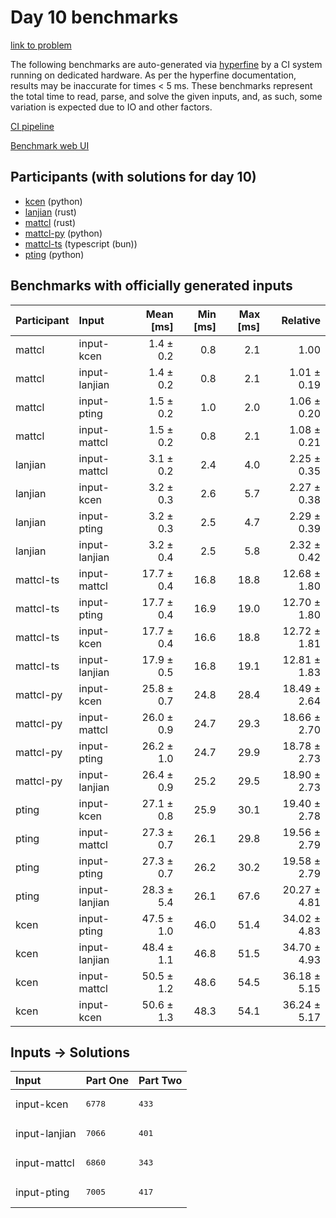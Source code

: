 # Day 10 benchmarks

[link to problem](https://adventofcode.com/2023/day/10)

The following benchmarks are auto-generated via
[hyperfine](https://github.com/sharkdp/hyperfine) by a CI system running on
dedicated hardware. As per the hyperfine documentation, results may be
inaccurate for times < 5 ms. These benchmarks represent the total time to read,
parse, and solve the given inputs, and, as such, some variation is expected due
to IO and other factors.

[CI pipeline](http://ci.papercode.net:8080/teams/main/pipelines/aoc2023)

[Benchmark web UI](https://aoc.ancalagon.black)


## Participants (with solutions for day 10)

- [kcen](https://github.com/kcen/aoc2023) (python)
- [lanjian](https://github.com/lanjian/aoc-2023) (rust)
- [mattcl](https://github.com/mattcl/aoc2023) (rust)
- [mattcl-py](https://github.com/mattcl/aoc2023-py) (python)
- [mattcl-ts](https://github.com/mattcl/aoc2023-js) (typescript (bun))
- [pting](https://github.com/pting/aoc2023) (python)


## Benchmarks with officially generated inputs

| Participant | Input | Mean [ms] | Min [ms] | Max [ms] | Relative |
|:---|:---|---:|---:|---:|---:|
| mattcl | input-kcen | 1.4 ± 0.2 | 0.8 | 2.1 | 1.00 |
| mattcl | input-lanjian | 1.4 ± 0.2 | 0.8 | 2.1 | 1.01 ± 0.19 |
| mattcl | input-pting | 1.5 ± 0.2 | 1.0 | 2.0 | 1.06 ± 0.20 |
| mattcl | input-mattcl | 1.5 ± 0.2 | 0.8 | 2.1 | 1.08 ± 0.21 |
| lanjian | input-mattcl | 3.1 ± 0.2 | 2.4 | 4.0 | 2.25 ± 0.35 |
| lanjian | input-kcen | 3.2 ± 0.3 | 2.6 | 5.7 | 2.27 ± 0.38 |
| lanjian | input-pting | 3.2 ± 0.3 | 2.5 | 4.7 | 2.29 ± 0.39 |
| lanjian | input-lanjian | 3.2 ± 0.4 | 2.5 | 5.8 | 2.32 ± 0.42 |
| mattcl-ts | input-mattcl | 17.7 ± 0.4 | 16.8 | 18.8 | 12.68 ± 1.80 |
| mattcl-ts | input-pting | 17.7 ± 0.4 | 16.9 | 19.0 | 12.70 ± 1.80 |
| mattcl-ts | input-kcen | 17.7 ± 0.4 | 16.6 | 18.8 | 12.72 ± 1.81 |
| mattcl-ts | input-lanjian | 17.9 ± 0.5 | 16.8 | 19.1 | 12.81 ± 1.83 |
| mattcl-py | input-kcen | 25.8 ± 0.7 | 24.8 | 28.4 | 18.49 ± 2.64 |
| mattcl-py | input-mattcl | 26.0 ± 0.9 | 24.7 | 29.3 | 18.66 ± 2.70 |
| mattcl-py | input-pting | 26.2 ± 1.0 | 24.7 | 29.9 | 18.78 ± 2.73 |
| mattcl-py | input-lanjian | 26.4 ± 0.9 | 25.2 | 29.5 | 18.90 ± 2.73 |
| pting | input-kcen | 27.1 ± 0.8 | 25.9 | 30.1 | 19.40 ± 2.78 |
| pting | input-mattcl | 27.3 ± 0.7 | 26.1 | 29.8 | 19.56 ± 2.79 |
| pting | input-pting | 27.3 ± 0.7 | 26.2 | 30.2 | 19.58 ± 2.79 |
| pting | input-lanjian | 28.3 ± 5.4 | 26.1 | 67.6 | 20.27 ± 4.81 |
| kcen | input-pting | 47.5 ± 1.0 | 46.0 | 51.4 | 34.02 ± 4.83 |
| kcen | input-lanjian | 48.4 ± 1.1 | 46.8 | 51.5 | 34.70 ± 4.93 |
| kcen | input-mattcl | 50.5 ± 1.2 | 48.6 | 54.5 | 36.18 ± 5.15 |
| kcen | input-kcen | 50.6 ± 1.3 | 48.3 | 54.1 | 36.24 ± 5.17 |


## Inputs -> Solutions

| Input | Part One | Part Two |
|:---|:---|:---|
|input-kcen|<pre>6778</pre>|<pre>433</pre>|
|input-lanjian|<pre>7066</pre>|<pre>401</pre>|
|input-mattcl|<pre>6860</pre>|<pre>343</pre>|
|input-pting|<pre>7005</pre>|<pre>417</pre>|